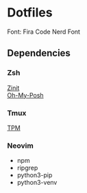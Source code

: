# Dotfiles

Font: Fira Code Nerd Font

## Dependencies

### Zsh

[Zinit](https://github.com/zdharma-continuum/zinit?tab=readme-ov-file#zinit-wiki) \
[Oh-My-Posh](https://ohmyposh.dev/docs/)

### Tmux

[TPM](https://github.com/tmux-plugins/tpm)

### Neovim

- npm
- ripgrep
- python3-pip
- python3-venv
